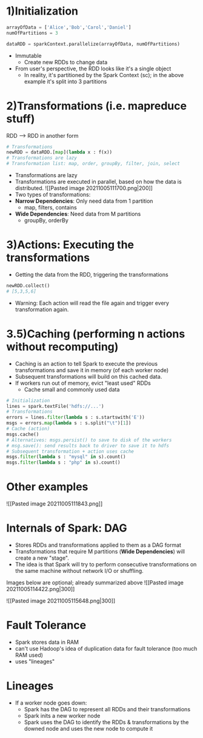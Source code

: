 1)Initialization
 =
```python
arrayOfData = ['Alice','Bob','Carol','Daniel']
numOfPartitions = 3

dataRDD = sparkContext.parallelize(arrayOfData, numOfPartitions)
```
- Immutable
	- Create new RDDs to change data
- From user's perspective, the RDD looks like it's a single object
	- In reality, it's partitioned by the Spark Context (sc); in the above example it's split into 3 partitions

2)Transformations (i.e. mapreduce stuff)
 =
 RDD --> RDD in another form
```python
# Transformations
newRDD = dataRDD.[map](lambda x : f(x))
# Transformations are lazy
# Transformation list: map, order, groupBy, filter, join, select
```
- Transformations are lazy
- Transformations are executed in parallel, based on how the data is distributed.
![[Pasted image 20211005111700.png|200]]
- Two types of transformations:
- **Narrow Dependencies**: Only need data from 1 partition
	- map, filters, contains
- **Wide Dependencies**: Need data from M partitions
	- groupBy, orderBy

3)Actions: Executing the transformations
 =
- Getting the data from the RDD, triggering the transformations
```python
newRDD.collect()
# [5,3,5,6]
```
- Warning: Each action will read the file again and trigger every transformation again.

3.5)Caching (performing n actions without recomputing)
 =
 - Caching is an action to tell Spark to execute the previous transformations and save it in memory (of each worker node)
 - Subsequent transformations will build on this cached data.
 - If workers run out of memory, evict "least used" RDDs
	 - Cache small and commonly used data
```python
# Initialization
lines = spark.textFile('hdfs://...')
# Transformations
errors = lines.filter(lambda s : s.startswith('E'))
msgs = errors.map(lambda s : s.split("\t")[1])
# Cache (action)
msgs.cache()
# Alternatives: msgs.persist() to save to disk of the workers
# msg.save(): send results back to driver to save it to hdfs
# Subsequent transformation + action uses cache
msgs.filter(lambda s : "mysql" in s).count()
msgs.filter(lambda s : "php" in s).count()

```

Other examples
 =
![[Pasted image 20211005111843.png]]

Internals of Spark: DAG
 =
- Stores RDDs and transformations applied to them as a DAG format
- Transformations that require M partitions (**Wide Dependencies**) will create a new "stage".
- The idea is that Spark will try to perform consecutive transformations on the same machine without network I/O or shuffling.

Images below are optional; already summarized above
![[Pasted image 20211005114422.png|300]]

![[Pasted image 20211005115648.png|300]]

Fault Tolerance
 = 
- Spark stores data in RAM
- can't use Hadoop's idea of duplication data for fault tolerance (too much RAM used)
- uses "lineages"

Lineages
 =
- If a worker node goes down:
	- Spark has the DAG to represent all RDDs and their transformations
	- Spark inits a new worker node 
	- Spark uses the DAG to identify the RDDs & transformations by the downed node and uses the new node to compute it